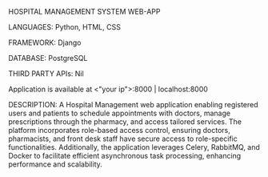 HOSPITAL MANAGEMENT SYSTEM WEB-APP

LANGUAGES: Python, HTML, CSS

FRAMEWORK: Django

DATABASE: PostgreSQL

THIRD PARTY APIs: Nil

Application is available at <"your ip">:8000 | localhost:8000

DESCRIPTION: A Hospital Management web application enabling registered users and patients to schedule appointments with doctors, manage prescriptions through the pharmacy, and access tailored services. The platform incorporates role-based access control, ensuring doctors, pharmacists, and front desk staff have secure access to role-specific functionalities. Additionally, the application leverages Celery, RabbitMQ, and Docker to facilitate efficient asynchronous task processing, enhancing performance and scalability.
